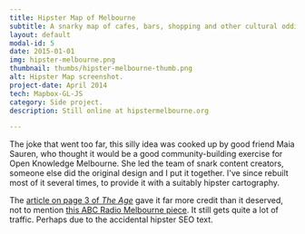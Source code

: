 ```yaml
---
title: Hipster Map of Melbourne
subtitle: A snarky map of cafes, bars, shopping and other cultural oddities.
layout: default
modal-id: 5
date: 2015-01-01
img: hipster-melbourne.png
thumbnail: thumbs/hipster-melbourne-thumb.png
alt: Hipster Map screenshot.
project-date: April 2014
tech: Mapbox-GL-JS
category: Side project.
description: Still online at hipstermelbourne.org

---
```

The joke that went too far, this silly idea was cooked up by good friend Maia Sauren, who thought it would be a good community-building exercise for Open Knowledge Melbourne. She led the team of snark content creators, someone else did the original design and I put it together. I've since rebuilt most of it several times, to provide it with a suitably hipster cartography.

The [article on page 3 of *The Age*](http://www.theage.com.au/victoria/mapping-the-hip-haunts-of-the-fashionably-uncool-20140406-366tz.html) gave it far more credit than it deserved, not to mention [this ABC Radio Melbourne piece](http://www.abc.net.au/local/audio/2014/03/19/3962737.htm?site=melbourne). It still gets quite a lot of traffic. Perhaps due to the accidental hipster SEO text.
